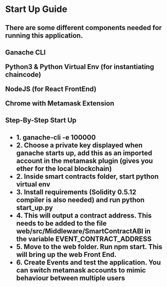 <h1>Start Up Guide</h1>

<h2>There are some different components needed for running this application. <h2>
<p>Ganache CLI</p>
<p>Python3 & Python Virtual Env (for instantiating chaincode)</p>
<p> NodeJS (for React FrontEnd)</p>
<p> Chrome with Metamask Extension</p>


<h2>Step-By-Step Start Up<h2>
<ul>
<li>1. ganache-cli -e 100000</li>
<li>2. Choose a private key displayed when ganache starts up, add this as an imported account in the metamask plugin (gives you ether for the local blockchain)</li>
<li>2. Inside smart contracts folder, start python virtual env</li>
<li>3. Install requirements (Solidity 0.5.12 compiler is also needed) and run python start_up.py</li>
<li>4. This will output a contract address. This needs to be added to the file web/src/Middleware/SmartContractABI in the variable EVENT_CONTRACT_ADDRESS </li>
<li>5. Move to the web folder. Run npm start. This will bring up the web Front End.</li>
<li>6. Create Events and test the application. You can switch metamask accounts to mimic behaviour between multiple users</li>
</ul>
